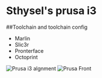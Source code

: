 # Sthysel's prusa i3

##Toolchain and toolchain config
* Marlin
* Slic3r
* Pronterface
* Octoprint


![Prusa i3 algnment][alignment]
![Prusa Front][prusa_front]

[alignment]: https://goo.gl/photos/nAnGzswRwp3DrE4u8 "Alignment"
[prusa_front]: https://goo.gl/photos/nAnGzswRwp3DrE4u8 "Prusa Front"

